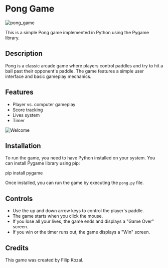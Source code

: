# Pong Game

![pong_game](https://github.com/FilipK206/pong_game/assets/109867923/630f71e6-d94e-4dd9-ac22-ee9c02365a84)

This is a simple Pong game implemented in Python using the Pygame library.

## Description

Pong is a classic arcade game where players control paddles and try to hit a ball past their opponent's paddle. The game features a simple user interface and basic gameplay mechanics.

## Features

- Player vs. computer gameplay
- Score tracking
- Lives system
- Timer

![Welcome](https://github.com/FilipK206/pong_game/assets/109867923/53e985a8-207a-4495-8bb2-adebb622be5f)

## Installation

To run the game, you need to have Python installed on your system. You can install Pygame library using pip:

pip install pygame

Once installed, you can run the game by executing the `pong.py` file.

## Controls

- Use the up and down arrow keys to control the player's paddle.
- The game starts when you click the mouse.
- If you lose all your lives, the game ends and displays a "Game Over" screen.
- If you win or the timer runs out, the game displays a "Win" screen.

## Credits

This game was created by Filip Kozal.

